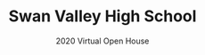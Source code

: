 ---
layout: landing
title: Swan Valley High School
subtitle: 2020 Virtual Open House

introduction_name_0: Mr. Muennix
introduction_video_0: https://www.youtube.com/embed/-1pMMIe4hb4
introduction_name_1: Mr. Olinger
introduction_video_1: https://www.youtube.com/embed/pllRW9wETzw
---